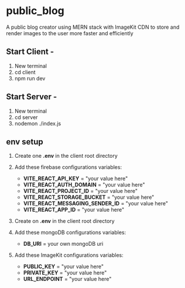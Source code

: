 # public_blog
A public blog creator using MERN stack with ImageKit CDN to store and render images to the user more faster and efficiently

## Start Client - 
1. New terminal
2. cd client
3. npm run dev


## Start Server -
1. New terminal
2. cd server
3. nodemon ./index.js


## env setup
1. Create one **.env** in the client root directory
2. Add these firebase configurations variables:
     -  __VITE_REACT_API_KEY__ = "your value here"
     - __VITE_REACT_AUTH_DOMAIN__ = "your value here"
     - __VITE_REACT_PROJECT_ID__ = "your value here"
     - __VITE_REACT_STORAGE_BUCKET__ = "your value here"
     - __VITE_REACT_MESSAGING_SENDER_ID__ = "your value here"
     - __VITE_REACT_APP_ID__ = "your value here"
         
      
3. Create on **.env** in the client root directory
4. Add these mongoDB configurations variables: 
      - __DB_URI__ = your own mongoDB uri
      
5. Add these ImageKit configurations variables:
      - __PUBLIC_KEY__ = "your value here"
      - __PRIVATE_KEY__ = "your value here"
      - __URL_ENDPOINT__ = "your value here"
